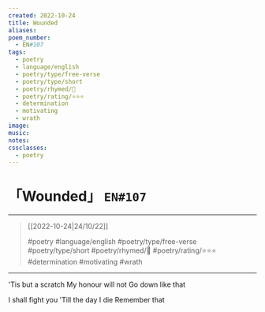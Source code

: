 ```yaml
---
created: 2022-10-24
title: Wounded
aliases:
poem_number:
  - EN#107
tags:
  - poetry
  - language/english
  - poetry/type/free-verse
  - poetry/type/short
  - poetry/rhymed/🔴
  - poetry/rating/⭐⭐⭐
  - determination
  - motivating
  - wrath
image:
music:
notes:
cssclasses:
  - poetry
---
```

# 「Wounded」 `EN#107`

---

> [[2022-10-24|24/10/22]]
> 
> #poetry 
> #language/english 
> #poetry/type/free-verse #poetry/type/short 
> #poetry/rhymed/🔴 
> #poetry/rating/⭐⭐⭐ 
> #determination #motivating #wrath 

---

'Tis but a scratch
My honour will not
Go down like that

I shall fight you
'Till the day I die
Remember that
